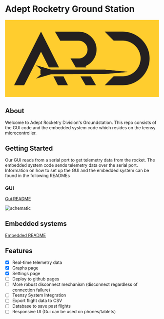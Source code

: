 # Adept Rocketry Ground Station

![ARD](gui/public/logos/ARD_yellow_logo.png)

## About

Welcome to Adept Rocketry Division's Groundstation. This repo consists of the GUI code and the embedded system code which resides on the teensy microcontroller.

## Getting Started

Our GUI reads from a serial port to get telemetry data from the rocket. The embedded system code sends telemetry data over the serial port. Information on how to set up the GUI and the embedded system can be found in the following READMEs

### GUI

[Gui README](gui/README.md)

![schematic](gui/public/demo/telemetry.png)

## Embedded systems

[Embedded README](embedded/README.md)

## Features

- [x] Real-time telemetry data
- [x] Graphs page
- [x] Settings page
- [ ] Deploy to github pages
- [ ] More robust disconnect mechanism (disconnect regardless of connection failure)
- [ ] Teensy System Integration
- [ ] Export flight data to CSV
- [ ] Database to save past flights
- [ ] Responsive UI (Gui can be used on phones/tablets)
